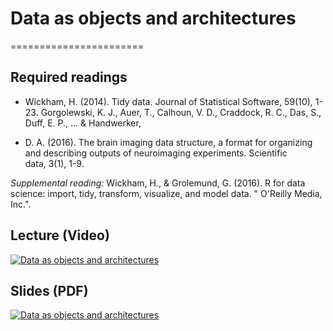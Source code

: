# Data as objects and architectures
=======================

## Required readings

- Wickham, H. (2014). Tidy data. Journal of Statistical Software, 59(10), 1-23.
Gorgolewski, K. J., Auer, T., Calhoun, V. D., Craddock, R. C., Das, S., Duff, E. P., ... & Handwerker,

- D. A. (2016). The brain imaging data structure, a format for organizing and describing outputs of neuroimaging experiments. Scientific data, 3(1), 1-9.

*Supplemental reading:* Wickham, H., & Grolemund, G. (2016). R for data science: import, tidy, transform, visualize, and model data. " O'Reilly Media, Inc.".

## Lecture (Video)

[![Data as objects and architectures](../thumbnails/data-as-objects-and-architectures.jpeg)](https://www.youtube.com/watch?v=9LPCZhDD-sU "Data as objects and architectures")

## Slides (PDF)

[![Data as objects and architectures](../thumbnails/data-as-objects-and-architectures.jpeg)](https://github.com/CoAxLab/Data-Explorations/blob/main/book/slides/data-as-objects-and-architectures.pdf "Data as objects and architectures")
